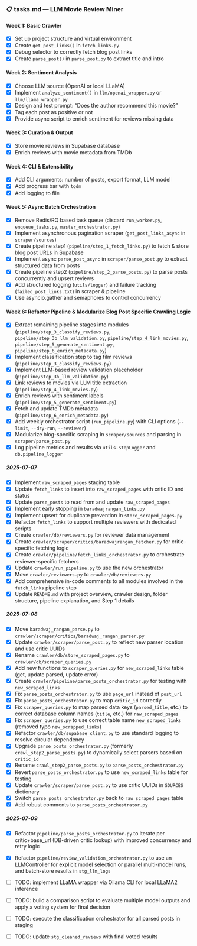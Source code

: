 ### 📋 tasks.md — LLM Movie Review Miner

#### Week 1: Basic Crawler
- [x] Set up project structure and virtual environment
- [x] Create `get_post_links()` in `fetch_links.py`
- [x] Debug selector to correctly fetch blog post links
- [x] Create `parse_post()` in `parse_post.py` to extract title and intro

#### Week 2: Sentiment Analysis
- [x] Choose LLM source (OpenAI or local LLaMA)
- [x] Implement `analyze_sentiment()` in `llm/openai_wrapper.py` or `llm/llama_wrapper.py`
- [x] Design and test prompt: “Does the author recommend this movie?”
- [x] Tag each post as positive or not
- [x] Provide async script to enrich sentiment for reviews missing data

#### Week 3: Curation & Output
- [x] Store movie reviews in Supabase database
- [x] Enrich reviews with movie metadata from TMDb

#### Week 4: CLI & Extensibility
- [x] Add CLI arguments: number of posts, export format, LLM model
- [x] Add progress bar with `tqdm`
- [x] Add logging to file

#### Week 5: Async Batch Orchestration
- [x] Remove Redis/RQ based task queue (discard `run_worker.py`, `enqueue_tasks.py`, `master_orchestrator.py`)
- [x] Implement asynchronous pagination scraper (`get_post_links_async` in `scraper/sources`)
- [x] Create pipeline step1 (`pipeline/step_1_fetch_links.py`) to fetch & store blog post URLs in Supabase
- [x] Implement async `parse_post_async` in `scraper/parse_post.py` to extract structured data from posts
- [x] Create pipeline step2 (`pipeline/step_2_parse_posts.py`) to parse posts concurrently and upsert reviews
- [x] Add structured logging (`utils/logger`) and failure tracking (`failed_post_links.txt`) in scraper & pipeline
- [x] Use asyncio.gather and semaphores to control concurrency

#### Week 6: Refactor Pipeline & Modularize Blog Post Specific Crawling Logic
- [x] Extract remaining pipeline stages into modules (`pipeline/step_3_classify_reviews.py`, `pipeline/step_3b_llm_validation.py`, `pipeline/step_4_link_movies.py`, `pipeline/step_5_generate_sentiment.py`, `pipeline/step_6_enrich_metadata.py`)
- [x] Implement classification step to tag film reviews (`pipeline/step_3_classify_reviews.py`)
- [x] Implement LLM-based review validation placeholder (`pipeline/step_3b_llm_validation.py`)
- [x] Link reviews to movies via LLM title extraction (`pipeline/step_4_link_movies.py`)
- [x] Enrich reviews with sentiment labels (`pipeline/step_5_generate_sentiment.py`)
- [x] Fetch and update TMDb metadata (`pipeline/step_6_enrich_metadata.py`)
- [x] Add weekly orchestrator script (`run_pipeline.py`) with CLI options (`--limit`, `--dry-run`, `--reviewer`)
- [x] Modularize blog-specific scraping in `scraper/sources` and parsing in `scraper/parse_post.py`
- [x] Log pipeline metrics and results via `utils.StepLogger` and `db.pipeline_logger`

##### 2025-07-07
- [x] Implement `raw_scraped_pages` staging table
- [x] Update `fetch_links` to insert into `raw_scraped_pages` with critic ID and status
- [x] Update `parse_posts` to read from and update `raw_scraped_pages`
- [x] Implement early stopping in `baradwajrangan_links.py`
- [x] Implement upsert for duplicate prevention in `store_scraped_pages.py`
- [x] Refactor `fetch_links` to support multiple reviewers with dedicated scripts
- [x] Create `crawler/db/reviewers.py` for reviewer data management
- [x] Create `crawler/scraper/critics/baradwajrangan_fetcher.py` for critic-specific fetching logic
- [x] Create `crawler/pipeline/fetch_links_orchestrator.py` to orchestrate reviewer-specific fetchers
- [x] Update `crawler/run_pipeline.py` to use the new orchestrator
- [x] Move `crawler/reviewers.py` to `crawler/db/reviewers.py`
- [x] Add comprehensive in-code comments to all modules involved in the `fetch_links` pipeline step
- [x] Update `README.md` with project overview, crawler design, folder structure, pipeline explanation, and Step 1 details

##### 2025-07-08
- [x] Move `baradwaj_rangan_parse.py` to `crawler/scraper/critics/baradwaj_rangan_parser.py`
- [x] Update `crawler/scraper/parse_post.py` to reflect new parser location and use critic UUIDs
- [x] Rename `crawler/db/store_scraped_pages.py` to `crawler/db/scraper_queries.py`
- [x] Add new functions to `scraper_queries.py` for `new_scraped_links` table (get, update parsed, update error)
- [x] Create `crawler/pipeline/parse_posts_orchestrator.py` for testing with `new_scraped_links`
- [x] Fix `parse_posts_orchestrator.py` to use `page_url` instead of `post_url`
- [x] Fix `parse_posts_orchestrator.py` to map `critic_id` correctly
- [x] Fix `scraper_queries.py` to map parsed data keys (`parsed_title`, etc.) to correct database column names (`title`, etc.) for `raw_scraped_pages`
- [x] Fix `scraper_queries.py` to use correct table name `new_scraped_links` (removed typo `new_scrapped_links`)
- [x] Refactor `crawler/db/supabase_client.py` to use standard logging to resolve circular dependency
- [x] Upgrade `parse_posts_orchestrator.py` (formerly `crawl_step2_parse_posts.py`) to dynamically select parsers based on `critic_id`
- [x] Rename `crawl_step2_parse_posts.py` to `parse_posts_orchestrator.py`
- [x] Revert `parse_posts_orchestrator.py` to use `new_scraped_links` table for testing
- [x] Update `crawler/scraper/parse_post.py` to use critic UUIDs in `SOURCES` dictionary
- [x] Switch `parse_posts_orchestrator.py` back to `raw_scraped_pages` table
- [x] Add robust comments to `parse_posts_orchestrator.py`

##### 2025-07-09
- [x] Refactor `pipeline/parse_posts_orchestrator.py` to iterate per critic+base_url (DB-driven critic lookup) with improved concurrency and retry logic
- [x] Refactor `pipeline/review_validation_orchestrator.py` to use an LLMController for explicit model selection or parallel multi-model runs, and batch-store results in `stg_llm_logs`

- [ ] TODO: implement LLaMA wrapper via Ollama CLI for local LLaMA2 inference
- [ ] TODO: build a comparison script to evaluate multiple model outputs and apply a voting system for final decision
- [ ] TODO: execute the classification orchestrator for all parsed posts in staging
- [ ] TODO: update `stg_cleaned_reviews` with final voted results
